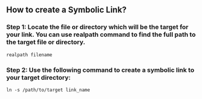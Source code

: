 <!-- Author: Aman Kumar -->
<!-- Created Date: 06-Aug-2025 -->
## How to create a Symbolic Link?

### Step 1: Locate the file or directory which will be the target for your link. You can use realpath command to find the full path to the target file or directory.
```
realpath filename
```
### Step 2: Use the following command to create a symbolic link to your target directory:
```
ln -s /path/to/target link_name
```